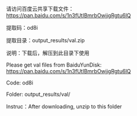 请访问百度云共享下载文件：https://pan.baidu.com/s/1n3fUtIBmrbOwjjgRgtu6lQ

提取码：od8i

提取目录：output_results/val.zip

说明：下载后，解压到此目录下使用



Please get val files from BaiduYunDisk: https://pan.baidu.com/s/1n3fUtIBmrbOwjjgRgtu6lQ

Code: od8i

Folder: output_results/val/

Instruc：After downloading, unzip to this folder
